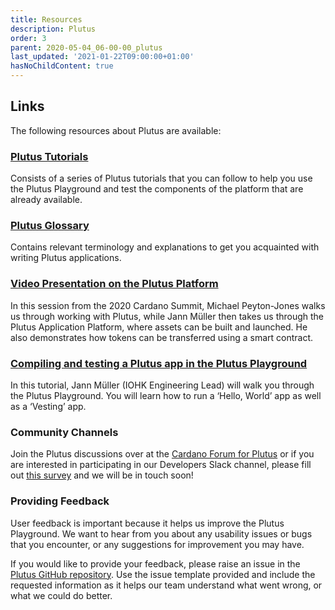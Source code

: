 ```yaml
---
title: Resources
description: Plutus
order: 3
parent: 2020-05-04_06-00-00_plutus
last_updated: '2021-01-22T09:00:00+01:00'
hasNoChildContent: true
---
```


## Links

The following resources about Plutus are available:

### [Plutus Tutorials](https://plutus-apps.readthedocs.io/en/latest/plutus/tutorials/index.html)

Consists of a series of Plutus tutorials that you can follow to help you use the Plutus Playground and test the components of the platform that are already available.

### [Plutus Glossary](https://docs.cardano.org/glossary)

Contains relevant terminology and explanations to get you acquainted with writing Plutus applications.

### [Video Presentation on the Plutus Platform](https://www.youtube.com/watch?v=usMPt8KpBeI&feature=youtu.be)

In this session from the 2020 Cardano Summit, Michael Peyton-Jones walks us through working with Plutus, while Jann Müller then takes us through the Plutus Application Platform, where assets can be built and launched. He also demonstrates how tokens can be transferred using a smart contract.

### [Compiling and testing a Plutus app in the Plutus Playground](https://www.youtube.com/watch?v=DhRS-JvoCw8&feature=youtu.be)

In this tutorial, Jann Müller (IOHK Engineering Lead) will walk you through the Plutus Playground. You will learn how to run a ‘Hello, World’ app as well as a ‘Vesting’ app.

### Community Channels

Join the Plutus discussions over at the [Cardano Forum for Plutus](https://forum.cardano.org/c/developers/cardano-plutus/148) or if you are interested in participating in our Developers Slack channel, please fill out [this survey](https://input-output.typeform.com/to/gQ0t9ep5) and we will be in touch soon!

### Providing Feedback

User feedback is important because it helps us improve the Plutus Playground. We want to hear from you about any usability issues or bugs that you encounter, or any suggestions for improvement you may have.

If you would like to provide your feedback, please raise an issue in the [Plutus GitHub repository](https://github.com/input-output-hk/plutus/issues). Use the issue template provided and include the requested information as it helps our team understand what went wrong, or what we could do better.
